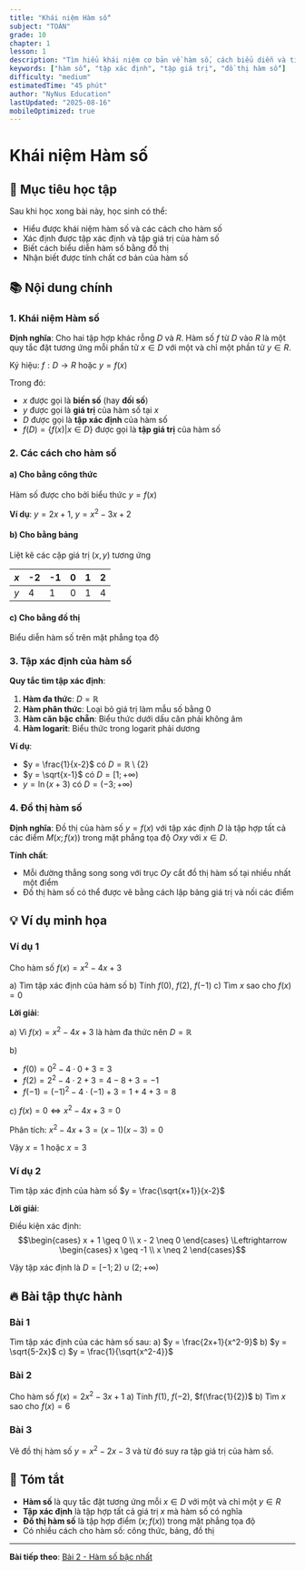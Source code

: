 ```yaml
---
title: "Khái niệm Hàm số"
subject: "TOÁN"
grade: 10
chapter: 1
lesson: 1
description: "Tìm hiểu khái niệm cơ bản về hàm số, cách biểu diễn và tính chất"
keywords: ["hàm số", "tập xác định", "tập giá trị", "đồ thị hàm số"]
difficulty: "medium"
estimatedTime: "45 phút"
author: "NyNus Education"
lastUpdated: "2025-08-16"
mobileOptimized: true
---
```


# Khái niệm Hàm số

## 🎯 Mục tiêu học tập

Sau khi học xong bài này, học sinh có thể:
- Hiểu được khái niệm hàm số và các cách cho hàm số
- Xác định được tập xác định và tập giá trị của hàm số
- Biết cách biểu diễn hàm số bằng đồ thị
- Nhận biết được tính chất cơ bản của hàm số

## 📚 Nội dung chính

### 1. Khái niệm Hàm số

**Định nghĩa**: Cho hai tập hợp khác rỗng $D$ và $R$. Hàm số $f$ từ $D$ vào $R$ là một quy tắc đặt tương ứng mỗi phần tử $x \in D$ với một và chỉ một phần tử $y \in R$.

Ký hiệu: $f: D \to R$ hoặc $y = f(x)$

Trong đó:
- $x$ được gọi là **biến số** (hay **đối số**)
- $y$ được gọi là **giá trị** của hàm số tại $x$
- $D$ được gọi là **tập xác định** của hàm số
- $f(D) = \{f(x) | x \in D\}$ được gọi là **tập giá trị** của hàm số

### 2. Các cách cho hàm số

#### a) Cho bằng công thức
Hàm số được cho bởi biểu thức $y = f(x)$

**Ví dụ**: $y = 2x + 1$, $y = x^2 - 3x + 2$

#### b) Cho bằng bảng
Liệt kê các cặp giá trị $(x, y)$ tương ứng

| $x$ | -2 | -1 | 0 | 1 | 2 |
|-----|----|----|---|---|---|
| $y$ | 4  | 1  | 0 | 1 | 4 |

#### c) Cho bằng đồ thị
Biểu diễn hàm số trên mặt phẳng tọa độ

### 3. Tập xác định của hàm số

**Quy tắc tìm tập xác định**:

1. **Hàm đa thức**: $D = \mathbb{R}$
2. **Hàm phân thức**: Loại bỏ giá trị làm mẫu số bằng 0
3. **Hàm căn bậc chẵn**: Biểu thức dưới dấu căn phải không âm
4. **Hàm logarit**: Biểu thức trong logarit phải dương

**Ví dụ**:
- $y = \frac{1}{x-2}$ có $D = \mathbb{R} \setminus \{2\}$
- $y = \sqrt{x-1}$ có $D = [1; +\infty)$
- $y = \ln(x+3)$ có $D = (-3; +\infty)$

### 4. Đồ thị hàm số

**Định nghĩa**: Đồ thị của hàm số $y = f(x)$ với tập xác định $D$ là tập hợp tất cả các điểm $M(x; f(x))$ trong mặt phẳng tọa độ $Oxy$ với $x \in D$.

**Tính chất**:
- Mỗi đường thẳng song song với trục $Oy$ cắt đồ thị hàm số tại nhiều nhất một điểm
- Đồ thị hàm số có thể được vẽ bằng cách lập bảng giá trị và nối các điểm

## 💡 Ví dụ minh họa

### Ví dụ 1
Cho hàm số $f(x) = x^2 - 4x + 3$

a) Tìm tập xác định của hàm số
b) Tính $f(0)$, $f(2)$, $f(-1)$
c) Tìm $x$ sao cho $f(x) = 0$

**Lời giải**:

a) Vì $f(x) = x^2 - 4x + 3$ là hàm đa thức nên $D = \mathbb{R}$

b) 
- $f(0) = 0^2 - 4 \cdot 0 + 3 = 3$
- $f(2) = 2^2 - 4 \cdot 2 + 3 = 4 - 8 + 3 = -1$
- $f(-1) = (-1)^2 - 4 \cdot (-1) + 3 = 1 + 4 + 3 = 8$

c) $f(x) = 0 \Leftrightarrow x^2 - 4x + 3 = 0$

Phân tích: $x^2 - 4x + 3 = (x-1)(x-3) = 0$

Vậy $x = 1$ hoặc $x = 3$

### Ví dụ 2
Tìm tập xác định của hàm số $y = \frac{\sqrt{x+1}}{x-2}$

**Lời giải**:

Điều kiện xác định:
$$\begin{cases}
x + 1 \geq 0 \\
x - 2 \neq 0
\end{cases}
\Leftrightarrow
\begin{cases}
x \geq -1 \\
x \neq 2
\end{cases}$$

Vậy tập xác định là $D = [-1; 2) \cup (2; +\infty)$

## 🔥 Bài tập thực hành

### Bài 1
Tìm tập xác định của các hàm số sau:
a) $y = \frac{2x+1}{x^2-9}$
b) $y = \sqrt{5-2x}$
c) $y = \frac{1}{\sqrt{x^2-4}}$

### Bài 2
Cho hàm số $f(x) = 2x^2 - 3x + 1$
a) Tính $f(1)$, $f(-2)$, $f(\frac{1}{2})$
b) Tìm $x$ sao cho $f(x) = 6$

### Bài 3
Vẽ đồ thị hàm số $y = x^2 - 2x - 3$ và từ đó suy ra tập giá trị của hàm số.

## 📝 Tóm tắt

- **Hàm số** là quy tắc đặt tương ứng mỗi $x \in D$ với một và chỉ một $y \in R$
- **Tập xác định** là tập hợp tất cả giá trị $x$ mà hàm số có nghĩa
- **Đồ thị hàm số** là tập hợp điểm $(x; f(x))$ trong mặt phẳng tọa độ
- Có nhiều cách cho hàm số: công thức, bảng, đồ thị

---

**Bài tiếp theo**: [Bài 2 - Hàm số bậc nhất](./bài-2-hàm-số-bậc-nhất.md)
